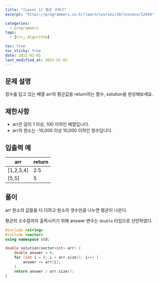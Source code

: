 ```yaml
---
title: "[Level 1] 평균 구하기"
excerpt: "https://programmers.co.kr/learn/courses/30/lessons/12944"

categories:
  - programmers
tags:
  - [C++, Algorithm]

toc: true
toc_sticky: true
date: 2022-01-01
last_modified_at: 2022-01-02
---
```


## 문제 설명

정수를 담고 있는 배열 arr의 평균값을 return하는 함수, solution을 완성해보세요.

## 제한사항

- arr은 길이 1 이상, 100 이하인 배열입니다.
- arr의 원소는 -10,000 이상 10,000 이하인 정수입니다.

## 입출력 예

| arr       | return |
| --------- | ------ |
| [1,2,3,4] | 2.5    |
| [5,5]     | 5      |

## 풀이

arr 원소의 값들을 다 더하고 원소의 갯수만큼 나누면 평균이 나온다.

평균의 소수점까지 출력시키기 위해 answer 변수는 `double` 타입으로 선언하였다.

```cpp
#include <string>
#include <vector>
using namespace std;

double solution(vector<int> arr) {
    double answer = 0;
    for (int i = 0; i < arr.size(); i++) {
        answer += arr[i];
    }
    return answer / arr.size();
}
```
